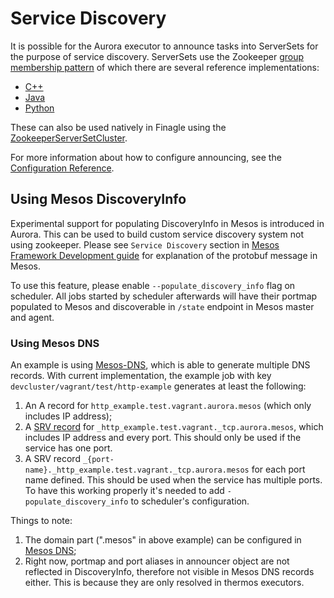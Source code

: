 Service Discovery
=================

It is possible for the Aurora executor to announce tasks into ServerSets for
the purpose of service discovery.  ServerSets use the Zookeeper [group membership pattern](http://zookeeper.apache.org/doc/trunk/recipes.html#sc_outOfTheBox)
of which there are several reference implementations:

  - [C++](https://github.com/apache/mesos/blob/master/src/zookeeper/group.cpp)
  - [Java](https://github.com/twitter/commons/blob/master/src/java/com/twitter/common/zookeeper/ServerSetImpl.java#L221)
  - [Python](https://github.com/twitter/commons/blob/master/src/python/twitter/common/zookeeper/serverset/serverset.py#L51)

These can also be used natively in Finagle using the [ZookeeperServerSetCluster](https://github.com/twitter/finagle/blob/master/finagle-serversets/src/main/scala/com/twitter/finagle/zookeeper/ZookeeperServerSetCluster.scala).

For more information about how to configure announcing, see the [Configuration Reference](../../reference/configuration/).

Using Mesos DiscoveryInfo
-------------------------
Experimental support for populating DiscoveryInfo in Mesos is introduced in Aurora. This can be used to build
custom service discovery system not using zookeeper. Please see `Service Discovery` section in
[Mesos Framework Development guide](http://mesos.apache.org/documentation/latest/app-framework-development-guide/) for
explanation of the protobuf message in Mesos.

To use this feature, please enable `--populate_discovery_info` flag on scheduler. All jobs started by scheduler
afterwards will have their portmap populated to Mesos and discoverable in `/state` endpoint in Mesos master and agent.

### Using Mesos DNS
An example is using [Mesos-DNS](https://github.com/mesosphere/mesos-dns), which is able to generate multiple DNS
records. With current implementation, the example job with key `devcluster/vagrant/test/http-example` generates at
least the following:

1. An A record for `http_example.test.vagrant.aurora.mesos` (which only includes IP address);
2. A [SRV record](https://en.wikipedia.org/wiki/SRV_record) for
 `_http_example.test.vagrant._tcp.aurora.mesos`, which includes IP address and every port. This should only
  be used if the service has one port.
3. A SRV record `_{port-name}._http_example.test.vagrant._tcp.aurora.mesos` for each port name
  defined. This should be used when the service has multiple ports. To have this working properly it's needed to
  add `-populate_discovery_info` to scheduler's configuration.

Things to note:

1. The domain part (".mesos" in above example) can be configured in [Mesos DNS](http://mesosphere.github.io/mesos-dns/docs/configuration-parameters.html);
2. Right now, portmap and port aliases in announcer object are not reflected in DiscoveryInfo, therefore not visible in
   Mesos DNS records either. This is because they are only resolved in thermos executors.
